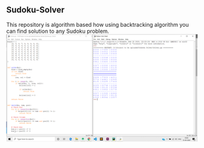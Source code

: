 ## Sudoku-Solver
This repository is algorithm based how using backtracking algorithm you can find solution to any Sudoku problem.
![](banner.png)
